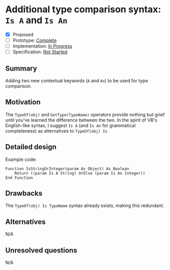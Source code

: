 # Additional type comparison syntax: ```Is A``` and ```Is An```

* [x] Proposed
* [ ] Prototype: [Complete](https://github.com/PROTOTYPE_OWNER/roslyn/BRANCH_NAME)
* [ ] Implementation: [In Progress](https://github.com/dotnet/roslyn/BRANCH_NAME)
* [ ] Specification: [Not Started](pr/1)

## Summary
[summary]: #summary

Adding two new contextual keywords (```A``` and ```An```) to be used for type comparison.

## Motivation
[motivation]: #motivation

The ```TypeOf(obj)``` and ```GetType(TypeName)``` operators provide nothing but grief until you've learned 
the difference between the two. In the spirit of VB's English-like syntax, I suggest ```Is A``` (and ```Is An``` for grammatical
completeness) as alternatives to ```TypeOf(obj) Is```

## Detailed design
[design]: #detailed-design

Example code:

```
Function IsStringOrInteger(param As Object) As Boolean
    Return ((param Is A String) OrElse (param Is An Integer))
End Function
```

## Drawbacks
[drawbacks]: #drawbacks

The ```TypeOf(obj) Is TypeName``` syntax already exists, making this redundant.

## Alternatives
[alternatives]: #alternatives

N/A

## Unresolved questions
[unresolved]: #unresolved-questions

N/A
